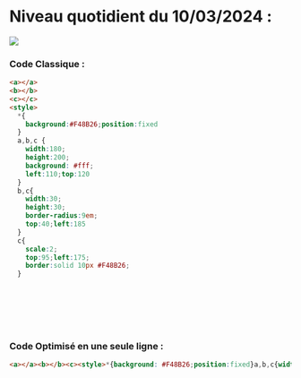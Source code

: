 # Niveau quotidient du 10/03/2024 : 

<img src = "https://firebasestorage.googleapis.com/v0/b/cssbattleapp.appspot.com/o/user%2Fummd3POvEDfFyeFvVdOMG3OOrwE2%2Ftargets%2Ftarget_XgAQlne.png?alt=media">


### Code Classique :  

```html 
<a></a>
<b></b>
<c></c>
<style>
  *{
    background:#F48B26;position:fixed
  }
  a,b,c {
    width:180;
    height:200;
    background: #fff;
    left:110;top:120
  }
  b,c{
    width:30;
    height:30;
    border-radius:9em;
    top:40;left:185
  }
  c{
    scale:2;
    top:95;left:175;
    border:solid 10px #F48B26;
  }



  
```

<br>

### Code Optimisé en une seule ligne : 

```html 
<a></a><b></b><c><style>*{background: #F48B26;position:fixed}a,b,c{width:180;height:200;background: #fff;left:110;top:120}b,c{width:30;height:30;border-radius:9em;top:40;left:185}c{scale:2;top:95;left:175;border:solid 10px #F48B26


```